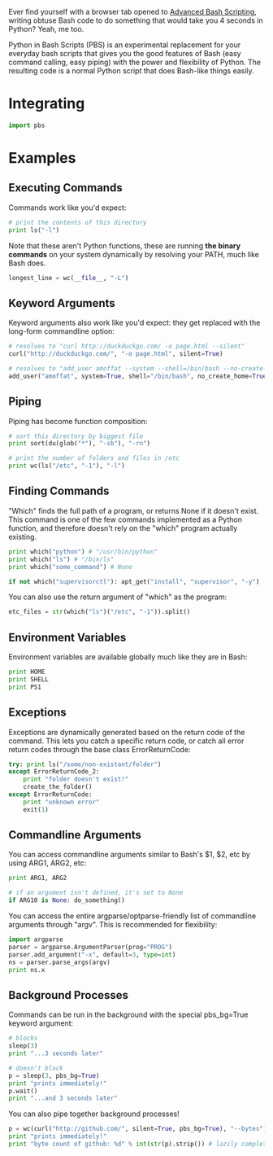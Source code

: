 Ever find yourself with a browser tab opened to [Advanced Bash Scripting](http://tldp.org/LDP/abs/html/),
writing obtuse Bash code to do something that would take you 4 seconds in Python?
Yeah, me too.

Python in Bash Scripts (PBS) is an experimental replacement for your everyday
bash scripts
that gives you the good features of Bash (easy command calling, easy piping)
with the power and flexibility of Python.  The resulting code is a normal Python
script that does Bash-like things easily.




# Integrating

```python
import pbs
```



# Examples

## Executing Commands

Commands work like you'd expect:

```python
# print the contents of this directory 
print ls("-l")
```

Note that these aren't Python functions, these are running **the binary
commands** on your system dynamically by resolving your PATH, much like Bash does.

```python
longest_line = wc(__file__, "-L")
```

## Keyword Arguments

Keyword arguments also work like you'd expect: they get replaced with the
long-form commandline option:

```python
# resolves to "curl http://duckduckgo.com/ -o page.html --silent"
curl("http://duckduckgo.com/", "-o page.html", silent=True)

# resolves to "add_user amoffat --system --shell=/bin/bash --no-create-home"
add_user("amoffat", system=True, shell="/bin/bash", no_create_home=True)
```

## Piping

Piping has become function composition:

```python
# sort this directory by biggest file
print sort(du(glob("*"), "-sb"), "-rn")

# print the number of folders and files in /etc
print wc(ls("/etc", "-1"), "-l")
```

## Finding Commands

"Which" finds the full path of a program, or returns None if it doesn't exist.
This command is one of the few commands implemented as a Python function,
and therefore doesn't rely on the "which" program actually existing. 

```python
print which("python") # "/usr/bin/python"
print which("ls") # "/bin/ls"
print which("some_command") # None

if not which("supervisorctl"): apt_get("install", "supervisor", "-y")
```

You can also use the return argument of "which" as the program:

```python
etc_files = str(which("ls")("/etc", "-1")).split()
```

## Environment Variables

Environment variables are available globally much like they are in Bash:

```python
print HOME
print SHELL
print PS1
```

## Exceptions

Exceptions are dynamically generated based on the return code of the command.
This lets you catch a specific return code, or catch all error return codes
through the base class ErrorReturnCode:

```python
try: print ls("/some/non-existant/folder")
except ErrorReturnCode_2:
    print "folder doesn't exist!"
    create_the_folder()
except ErrorReturnCode:
    print "unknown error"
    exit(1)
```

## Commandline Arguments

You can access commandline arguments similar to Bash's $1, $2, etc by using
ARG1, ARG2, etc:

```python
print ARG1, ARG2

# if an argument isn't defined, it's set to None
if ARG10 is None: do_something()
```

You can access the entire argparse/optparse-friendly list of commandline
arguments through "argv".  This is recommended for flexibility:

```python
import argparse
parser = argparse.ArgumentParser(prog="PROG")
parser.add_argument("-x", default=3, type=int)
ns = parser.parse_args(argv)
print ns.x
```


## Background Processes

Commands can be run in the background with the special pbs_bg=True keyword
argument:

```python
# blocks
sleep(3)
print "...3 seconds later"

# doesn't block
p = sleep(3, pbs_bg=True)
print "prints immediately!"
p.wait()
print "...and 3 seconds later"
```

You can also pipe together background processes!

```python
p = wc(curl("http://github.com/", silent=True, pbs_bg=True), "--bytes")
print "prints immediately!"
print "byte count of github: %d" % int(str(p).strip()) # lazily completes
```